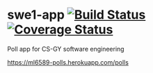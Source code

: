 # swe1-app [![Build Status](https://travis-ci.com/leelightman/swe1-app.svg?branch=main)](https://travis-ci.com/leelightman/swe1-app) [![Coverage Status](https://coveralls.io/repos/github/leelightman/swe1-app/badge.svg?branch=main)](https://coveralls.io/github/leelightman/swe1-app?branch=main)
Poll app for CS-GY software engineering

https://ml6589-polls.herokuapp.com/polls
